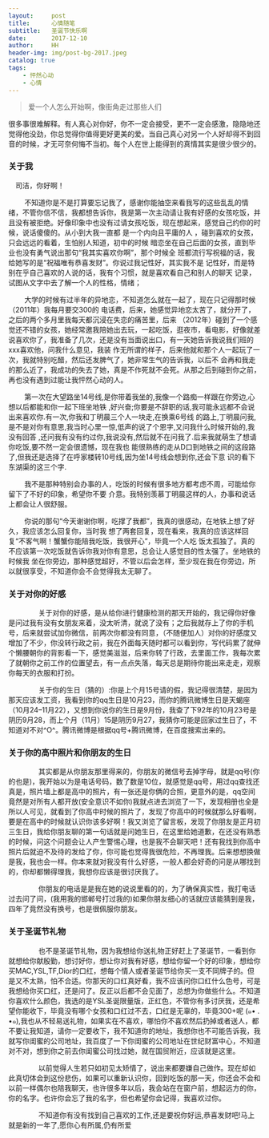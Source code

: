 ```yaml
---
layout:     post
title:      心情随笔
subtitle:   圣诞节快乐啊
date:       2017-12-10
author:     HH
header-img: img/post-bg-2017.jpeg
catalog: true
tags:
    - 怦然心动
    - 心情
---
```


> 爱一个人怎么开始啊，像街角走过那些人们

很多事很难解释。有人真心对你好，你不一定会接受，更不一定会感激，隐隐地还觉得他没劲，你总觉得你值得更好更美的爱。当自己真心对另一个人好却得不到回音的时候，才无可奈何悔不当初。每个人在世上能得到的真情其实是很少很少的。

### 关于我

&emsp;司洁，你好啊！

&emsp;&emsp; 不知道你是不是打算要忘记我了，感谢你能抽空来看我写的这些乱乱的情绪，不管你信不信，我都想告诉你，我是第一次主动请让我有好感的女孩吃饭，并且没有被拒绝。好像印象中也没有过请女孩吃饭，现在想起来，感觉自己约你的时候，说话傻傻的。从小到大我一直都
是一个内向且平庸的人 ，碰到喜欢的女孩，只会远远的看着，生怕别人知道，初中的时候
暗恋坐在自己后面的女孩，直到毕业也没有勇气说出那句“我其实喜欢你啊”，那个时候全
班都流行写祝福的话，我给她写的是“祝福唯有恭喜发财”。你说过我记性好，其实我不是
记性好，而是特别在乎自己喜欢的人说的话，我有个习惯，就是喜欢看自己和别人的聊天
记录，试图从文字中去了解一个人的性格，情绪；
   
&emsp;&emsp; 大学的时候有过半年的异地恋，不知道怎么就在一起了，现在只记得那时候（2011年）我每月要交300的
电话费，后来，她感觉异地恋太苦了，就分开了，之后的两个多月里我每天都沉浸在失恋的痛苦里，后来
（2012年）碰到了一个感觉还不错的女孩，她经常邀我陪她出去玩，一起吃饭，逛夜市，看电影，好像就差
说喜欢你了，我准备了几次，还是没有当面说出口，有一天她告诉我说我们班的xxx喜欢他，问我什么意见，我装
作无所谓的样子，后来他就和那个人一起玩了一次，我就特别吃醋，然后还发脾气了，她非常生气的告诉我，以后不
会再和我走的那么近了，我成功的失去了她，真是不作死就不会死。从那之后到碰到你之前，再也没有遇到过能让我怦然心动的人。

 &emsp;&emsp; 第一次在大望路坐14号线,是你带着我坐的,我像一个路痴一样跟在你旁边,心想以后都能和你一起下班坐地铁
,好兴奋;你要是不辞职的话,我可能永远都不会说出来喜欢你.有一次,你我和丁明晨三个人一块走,在换乘6号线
的路上,丁明晨问我,是不是对你有意思,我当时心里一惊,低声的说了个恩字,又问我什么时候开始的,我没有回答
,还问我有没有约过你,我说没有,然后就不在问我了.后来我就萌生了想请你吃饭,要不然一定会很遗憾，现在我也
能很熟练的走从D口到地铁之间的这段路了,但我还是选择了在呼家楼转10号线,因为坐14号线会想到你,还会下意
识的看下东湖渠的这三个字.
	
&emsp;&emsp; 我不是那种特别会办事的人，吃饭的时候有很多地方都考虑不周，可能给你留下了不好的印象，希望你不要
介意。我特别羡慕丁明晨这样的人，办事和说话上都会让人很舒服。
	
&emsp;&emsp; 你说的那句“今天谢谢你啊，吃撑了我都”，我真的很感动，在地铁上想了好久，我应该怎么回复你，当时我
想了两套回复，现在看来，我真的应该这样回复“不客气啊！蟹蟹你能陪我吃饭，我很开心”，毕竟一个人吃
饭太孤独了。真的不应该第一次吃饭就告诉你我对你有意思，总会让人感觉目的性太强了。坐地铁的时候我
坐在你旁边，那种感觉超好，不管以后会怎样，至少现在我在你旁边，所以就很享受，不知道你会不会觉得我太无聊了。

### 关于对你的好感

&emsp;&emsp;&emsp;&emsp; 关于对你的好感，是从给你进行健康检测的那天开始的，我记得你好像是问过我有没有女朋友来着，没太听清，就说了没有；之后我就存上了你的手机号，后来就尝试加你微信，前两次你都没有同意，（不随便加人）对你的好感度又增加了不少，你没转行政之前，我在外面每天随时都可以看到你，写代码累了就伸个懒腰朝你的背影看一下，感觉美滋滋，后来你转了行政，去里面工作，我每次累了就朝你之前工作的位置望去，有一点点失落，每天总是期待你能出来走走，观察你每天的衣服和打扮。
 
&emsp;&emsp;&emsp;&emsp; 关于你的生日（猜的）:你是上个月15号请的假，我记得很清楚，是因为那天应该发工资，我看到你的qq生日是10月23，而你的腾讯微博生日是天蝎座（10月24–11月22），又想到你说你的生日是9月份，我查了下92年的10月23号是阴历9月28，而上个月（11月）15是阴历9月27，我猜你可能是回家过生日了，不知道对不对^O^。腾讯微博是根据qq号+腾讯微博，在百度搜索出来的。

### 关于你的高中照片和你朋友的生日

&emsp;&emsp;&emsp;&emsp; 其实都是从你朋友那里得来的，你朋友的微信号去掉字母，就是qq号(你的也是)，我开始以为是电话号码，数了数是10位，就感觉是qq号，用过qq查找还真是，照片墙上都是高中的照片，有一张还是你俩的合照，更意外的是，qq空间竟然是对所有人都开放(安全意识不如你)我就点进去浏览了一下，发现相册也全是所以人可见，就看到了你高中时候的照片了，发现了你高中的时候就那么好看啊，要是在高中的时候就认识你该多好啊！我又浏览了留言板，发现了你朋友是正月初三生日，我给你朋友聊的第一句话就是问她生日，在这里给她道歉，在还没有熟悉的时候，问这个问题会让人产生警惕心理，也是我不会聊天吧！还有我找到你高中照片后就迫不及待的发给了你，你可能也觉得我很危险，不再理我。后来想想换做是我，我也会一样。你本来就对我没有什么好感，一般人都会好奇的问是从哪找到的，你却都懒得理我，我想你应该是很讨厌我了。
    
&emsp;&emsp;&emsp;&emsp; 你朋友的电话是是我在她的说说里看的的，为了确保真实性，我打电话过去问了问，(我用我的邯郸号打过我的)如果你朋友细心的话就应该能猜到是我，四年了竟然没有换号，也是很佩服你朋友。

### 关于圣诞节礼物

&emsp;&emsp;&emsp;&emsp; 也不是圣诞节礼物，因为我想给你送礼物正好赶上了圣诞节，一看到你就想给你献殷勤，想讨好你，想让你对我有好感，想给你留一个好的印象，想给你买MAC,YSL,TF,Dior的口红，想每个情人或者圣诞节给你买一支不同牌子的。但是又不太熟，怕不合适。你那天的口红真好看，我不应该问你口红什么色号，可是我想给你买口红，还是问了。反正以后都不会见面了，总想为你做些什么。不知道你喜欢什么颜色，我选的是YSL圣诞限量版，正红色，不管你有多讨厌我，还是希望你能收下，毕竟没有哪个女孩和口红过不去，口红是无辜的，毕竟300+呢 (๑• . •๑),我也从不轻易送礼物，如果实在不喜欢，哪怕你不喜欢然后扔掉或者送人，都不要让我知道，请你一定要收下，我不知道你的地址，我想你也不可能告诉我，我就写你闺蜜的公司地址，我百度了一下你闺蜜的公司地址在世纪财富中心，不知道对不对，想到你之前去你闺蜜公司找过她，就在国贸附近，应该就是这里。
   
&emsp;&emsp;&emsp;&emsp; 以前觉得人生若只如初见太矫情了，说出来都要嫌自己做作。现在却如此真切体会到这份悲伤，如果可以重新认识你，回到吃饭的那一天，你还会不会和以前一样偶尔也陪我聊天，也许很多年以后，我会站在在窗户前，想起远方的你，你的名字。也许你会忘了我的名字，但也希望你会记得，我喜欢过你。
    
&emsp;&emsp;&emsp;&emsp; 不知道你有没有找到自己喜欢的工作,还是要祝你好运,恭喜发财吧!马上就是新的一年了,愿你心有所属,仍有所爱
